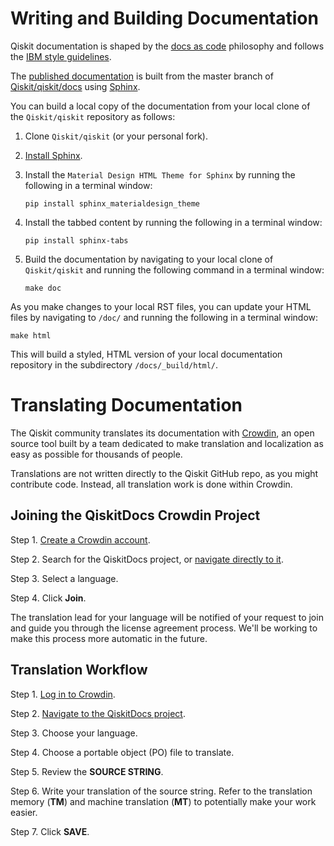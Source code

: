 # Writing and Building Documentation

Qiskit documentation is shaped by the [docs as code](https://www.writethedocs.org/guide/docs-as-code/) philosophy and follows the
[IBM style guidelines](https://www.ibm.com/developerworks/library/styleguidelines/).

The [published documentation](https://qiskit.org/documentation/index.html) is
built from the master branch of [Qiskit/qiskit/docs](https://github.com/Qiskit/qiskit/tree/master/docs) using [Sphinx](http://www.sphinx-doc.org/en/master/).

You can build a local copy of the documentation from your local clone of the
`Qiskit/qiskit` repository as follows:

1. Clone `Qiskit/qiskit` (or your personal fork).

2. [Install Sphinx](http://www.sphinx-doc.org/en/master/usage/installation.html).

3. Install the `Material Design HTML Theme for Sphinx` by running the following
   in a terminal window:

   ```
   pip install sphinx_materialdesign_theme
   ```
4. Install the tabbed content by running the following in a terminal window:

   ```
   pip install sphinx-tabs
   ```
4. Build the documentation by navigating to your local clone of `Qiskit/qiskit`
   and running the following command in a terminal window:

   ```
   make doc
   ```

As you make changes to your local RST files, you can update your
HTML files by navigating to `/doc/` and running the following in a terminal
window:

```
make html
```

This will build a styled, HTML version of your local documentation repository
in the subdirectory `/docs/_build/html/`.

# Translating Documentation

The Qiskit community translates its documentation with [Crowdin](https://crowdin.com/), an open source tool built by a team dedicated to make
translation and localization as easy as possible for thousands of people.

Translations are not written directly to the Qiskit GitHub repo, as you might
contribute code. Instead, all translation work is done within Crowdin.

## Joining the QiskitDocs Crowdin Project

Step 1. [Create a Crowdin account](https://crowdin.com/join).

Step 2. Search for the QiskitDocs project, or [navigate directly to it](https://crowdin.com/project/qiskitdocs).

Step 3. Select a language.

Step 4. Click **Join**.

The translation lead for your language will be notified of your request to join
and guide you through the license agreement process. We'll be working to make
this process more automatic in the future.

## Translation Workflow

Step 1. [Log in to Crowdin](https://crowdin.com/login>).

Step 2. [Navigate to the QiskitDocs project](https://crowdin.com/project/qiskitdocs).

Step 3. Choose your language.

Step 4. Choose a portable object (PO) file to translate.

Step 5. Review the **SOURCE STRING**.

Step 6. Write your translation of the source string. Refer to the translation
memory (**TM**) and machine translation (**MT**) to potentially make your work
easier.

Step 7. Click **SAVE**.

